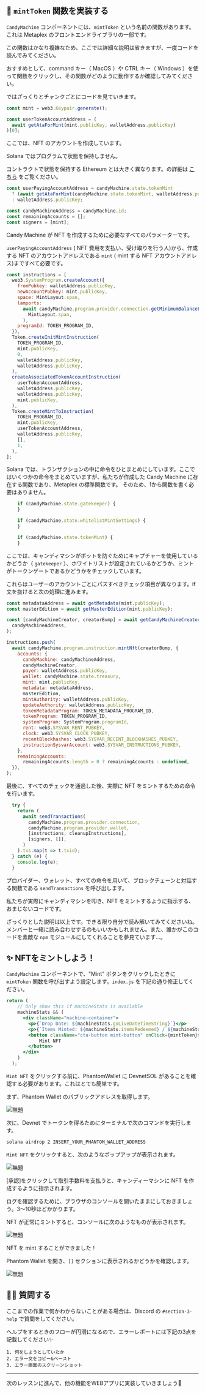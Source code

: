 🎩 `mintToken` 関数を実装する
---

`CandyMachine` コンポーネントには、`mintToken` という名前の関数があります。これは Metaplex のフロントエンドライブラリの一部です。

この関数はかなり複雑なため、ここでは詳細な説明は省きますが、一度コードを読んでみてください。

おすすめとして、command キー（ MacOS ）や CTRL キー（ Windows ）を使って関数をクリックし、その関数がどのように動作するか確認してみてください。

ではざっくりとチャンクごとにコードを見ていきます。

```jsx
const mint = web3.Keypair.generate();

const userTokenAccountAddress = (
  await getAtaForMint(mint.publicKey, walletAddress.publicKey)
)[0];
```

ここでは、NFT のアカウントを作成しています。

Solana ではプログラムで状態を保持しません。

コントラクトで状態を保持する Ethereum とは大きく異なります。の詳細は [こちら](https://docs.solana.com/developing/programming-model/accounts) をご覧ください。

```jsx
const userPayingAccountAddress = candyMachine.state.tokenMint
  ? (await getAtaForMint(candyMachine.state.tokenMint, walletAddress.publicKey))[0]
  : walletAddress.publicKey;

const candyMachineAddress = candyMachine.id;
const remainingAccounts = [];
const signers = [mint];
```

Candy Machine が NFT を作成するために必要なすべてのパラメーターです。

`userPayingAccountAddress` ( NFT 費用を支払い、受け取りを行う人)から、作成する NFT のアカウントアドレスである `mint` ( mint する NFT アカウントアドレス)まですべて必要です。

```jsx
const instructions = [
  web3.SystemProgram.createAccount({
    fromPubkey: walletAddress.publicKey,
    newAccountPubkey: mint.publicKey,
    space: MintLayout.span,
    lamports:
      await candyMachine.program.provider.connection.getMinimumBalanceForRentExemption(
        MintLayout.span,
      ),
    programId: TOKEN_PROGRAM_ID,
  }),
  Token.createInitMintInstruction(
    TOKEN_PROGRAM_ID,
    mint.publicKey,
    0,
    walletAddress.publicKey,
    walletAddress.publicKey,
  ),
  createAssociatedTokenAccountInstruction(
    userTokenAccountAddress,
    walletAddress.publicKey,
    walletAddress.publicKey,
    mint.publicKey,
  ),
  Token.createMintToInstruction(
    TOKEN_PROGRAM_ID,
    mint.publicKey,
    userTokenAccountAddress,
    walletAddress.publicKey,
    [],
    1,
  ),
];
```

Solana では、トランザクションの中に命令をひとまとめにしています。ここではいくつかの命令をまとめていますが、私たちが作成した Candy Machine に存在する関数であり、Metaplex の標準関数です。
そのため、1から関数を書く必要はありません。

```jsx
    if (candyMachine.state.gatekeeper) {
    }

    if (candyMachine.state.whitelistMintSettings) {
    }

    if (candyMachine.state.tokenMint) {
    }
```
ここでは、キャンディマシンがボットを防ぐためにキャプチャーを使用しているかどうか（ `gatekeeper` ）、ホワイトリストが設定されているかどうか、ミントがトークンゲートであるかどうかをチェックしています。

これらはユーザーのアカウントごとにパスすべきチェック項目が異なります。if 文を抜けると次の処理に進みます。

```jsx
const metadataAddress = await getMetadata(mint.publicKey);
const masterEdition = await getMasterEdition(mint.publicKey);

const [candyMachineCreator, creatorBump] = await getCandyMachineCreator(
  candyMachineAddress,
);

instructions.push(
  await candyMachine.program.instruction.mintNft(creatorBump, {
    accounts: {
      candyMachine: candyMachineAddress,
      candyMachineCreator,
      payer: walletAddress.publicKey,
      wallet: candyMachine.state.treasury,
      mint: mint.publicKey,
      metadata: metadataAddress,
      masterEdition,
      mintAuthority: walletAddress.publicKey,
      updateAuthority: walletAddress.publicKey,
      tokenMetadataProgram: TOKEN_METADATA_PROGRAM_ID,
      tokenProgram: TOKEN_PROGRAM_ID,
      systemProgram: SystemProgram.programId,
      rent: web3.SYSVAR_RENT_PUBKEY,
      clock: web3.SYSVAR_CLOCK_PUBKEY,
      recentBlockhashes: web3.SYSVAR_RECENT_BLOCKHASHES_PUBKEY,
      instructionSysvarAccount: web3.SYSVAR_INSTRUCTIONS_PUBKEY,
    },
    remainingAccounts:
      remainingAccounts.length > 0 ? remainingAccounts : undefined,
  }),
);
```
最後に、すべてのチェックを通過した後、実際に NFT をミントするための命令を行います。

```jsx
  try {
    return (
      await sendTransactions(
        candyMachine.program.provider.connection,
        candyMachine.program.provider.wallet,
        [instructions, cleanupInstructions],
        [signers, []],
      )
    ).txs.map(t => t.txid);
  } catch (e) {
    console.log(e);
  }
```
プロバイダー、ウォレット、すべての命令を用いて、ブロックチェーンと対話する関数である `sendTransactions` を呼び出します。

私たちが実際にキャンディマシンを叩き、NFT をミントするように指示する、おまじないコードです。

ざっくりとした説明は以上です。できる限り自分で読み解いてみてくださいね。メンバーと一緒に読み合わせするのもいいかもしれません。また、誰かがこのコードを素敵な `npm` モジュールにしてくれることを夢見ています...。

✨ NFTをミントしよう！
----

`CandyMachine` コンポーネントで、"Mint" ボタンをクリックしたときに `mintToken` 関数を呼び出すよう設定します。`index.js` を下記の通り修正してください。

```jsx
return (
    // Only show this if machineStats is available
    machineStats && (
      <div className="machine-container">
        <p>{`Drop Date: ${machineStats.goLiveDateTimeString}`}</p>
        <p>{`Items Minted: ${machineStats.itemsRedeemed} / ${machineStats.itemsAvailable}`}</p>
        <button className="cta-button mint-button" onClick={mintToken}>
            Mint NFT
        </button>
      </div>
    )
  );
```

`Mint NFT` をクリックする前に、PhantomWallet に DevnetSOL があることを確認する必要があります。これはとても簡単です。

まず、Phantom Wallet のパブリックアドレスを取得します。

![無題](/public/images/5-Solana-NFT-drop/section3/3_2_1.png)

次に、Devnet でトークンを得るためにターミナルで次のコマンドを実行します。

```txt
solana airdrop 2 INSERT_YOUR_PHANTOM_WALLET_ADDRESS
```

`Mint NFT` をクリックすると、次のようなポップアップが表示されます。

![無題](/public/images/5-Solana-NFT-drop/section3/3_2_2.png)

[承認]をクリックして取引手数料を支払うと、キャンディーマシンに NFT を作成するように指示されます。

ログを確認するために、ブラウザのコンソールを開いたままにしておきましょう。3〜10秒ほどかかります。

NFT が正常にミントすると、コンソールに次のようなものが表示されます。

![無題](/public/images/5-Solana-NFT-drop/section3/3_2_3.png)

NFT を mint することができました！

Phantom Wallet を開き、`[]` セクションに表示されるかどうかを確認します。

![無題](/public/images/5-Solana-NFT-drop/section3/3_2_4.png)

🙋‍♂️ 質問する
-------------------------------------------
ここまでの作業で何かわからないことがある場合は、Discord の `#section-3-help` で質問をしてください。

ヘルプをするときのフローが円滑になるので、エラーレポートには下記の3点を記載してください✨
```
1. 何をしようとしていたか
2. エラー文をコピー&ペースト
3. エラー画面のスクリーンショット
```

------
次のレッスンに進んで、他の機能をWEBアプリに実装していきましょう🎉

